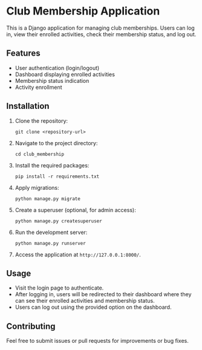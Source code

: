 # Club Membership Application

This is a Django application for managing club memberships. Users can log in, view their enrolled activities, check their membership status, and log out.

## Features

- User authentication (login/logout)
- Dashboard displaying enrolled activities
- Membership status indication
- Activity enrollment

## Installation

1. Clone the repository:
   ```
   git clone <repository-url>
   ```

2. Navigate to the project directory:
   ```
   cd club_membership
   ```

3. Install the required packages:
   ```
   pip install -r requirements.txt
   ```

4. Apply migrations:
   ```
   python manage.py migrate
   ```

5. Create a superuser (optional, for admin access):
   ```
   python manage.py createsuperuser
   ```

6. Run the development server:
   ```
   python manage.py runserver
   ```

7. Access the application at `http://127.0.0.1:8000/`.

## Usage

- Visit the login page to authenticate.
- After logging in, users will be redirected to their dashboard where they can see their enrolled activities and membership status.
- Users can log out using the provided option on the dashboard.

## Contributing

Feel free to submit issues or pull requests for improvements or bug fixes.